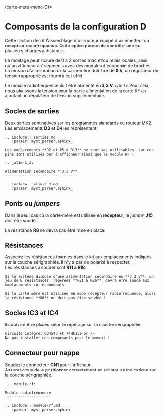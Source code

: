 (carte-mere-mono-D)=

# Composants de la configuration D

Cette section décrit l'assemblage d'un routeur équipé d'un émetteur ou récepteur radiofréquence. Cette option permet de contrôler une ou plusieurs charges à distance.

Le montage peut inclure de 0 à 2 sorties triac et/ou relais locales, ainsi qu'un afficheur à 7 segments avec des modules d'économie de broches.<br />
La tension d'alimentation de la carte-mère doit être de **5 V**, un régulateur de tension approprié est fourni à cet effet.

Le module radiofréquence doit être alimenté en **3,3 V**.</br />
Pour cela, nous abaissons la tension pour la partie alimentation de la carte RF en ajoutant un régulateur de tension supplémentaire.

## Socles de sorties

Deux sorties sont natives sur les programmes standards du routeur MK2.<br />
Les emplacements **D3** et **D4** les représentent.

```{eval-rst}
.. include:: sorties.md
   :parser: myst_parser.sphinx_
```

```{warning}
Les emplacements **D2 et D5 à D13** ne sont pas utilisables, car ces pins sont utilisés par l'afficheur ainsi que le module RF !
```

```{eval-rst}
.. _alim-3_3:

Alimentation secondaire **3,3 V**
---------------------------------

.. include:: alim-3_3.md
   :parser: myst_parser.sphinx_
```

## Ponts ou *jumpers*

Dans le seul cas où la carte-mère est utilisée en **récepteur**, le *jumper* **J15** doit être soudé.

La résistance **R8** ne devra pas être mise en place.

## Résistances

Associez les résistances fournies dans le kit aux emplacements indiqués sur la couche sérigraphiée. Il n'y a pas de polarité à respecter.<br />
Les résistances à souder sont **R11 à R18**.

```{note}
Si le système dispose d'une alimentation secondaire en **3,3 V**, un jeu de 6 résistances, repérées **R21 à R26**, devra être soudé aux emplacements correspondants.
```

```{admonition} Rappel
Si la carte mère est utilisée en mode récepteur radiofréquence, alors la résistance **R8** ne doit pas être soudée !
```

## Socles **IC3** et **IC4**

Ils doivent être placés selon le repérage sur la couche sérigraphiée.

```{warning}
Circuits intégrés CD4543 et 74HC138<br />
Ne pas installer ces composants pour le moment !
```

## Connecteur pour nappe

Soudez le connecteur **CN1** pour l'afficheur.<br />
Assurez-vous de le positionner correctement en suivant les indications sur la couche sérigraphiée.

```{eval-rst}
.. _module-rf:

Module radiofréquence
---------------------

.. include:: module-rf.md
   :parser: myst_parser.sphinx_
```